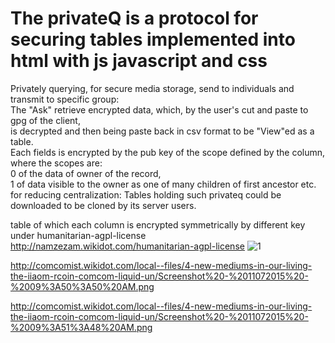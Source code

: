 # The privateQ is a protocol for securing tables implemented into html with js javascript and css
 <p> Privately querying, for secure media storage, send to individuals and transmit to specific group:<br>
	  The "Ask" retrieve encrypted data, which, by the user's cut and paste to gpg of the client, <br>
	  is decrypted and then being paste back in csv format to be "View"ed as a table.<br> 	  
 	  Each fields is encrypted by the pub key of the scope defined by the column,
 	  where the scopes are: <br>
 	  0 of the data of owner of the record, <br>
 	  1 of data visible to the owner as one of many children of first ancestor etc.<br>
 	  for reducing centralization: Tables holding such privateq could be downloaded to be cloned by its server users. <br>
 	   </p> 
 	   
table of which each column is encrypted symmetrically by different key
under humanitarian-agpl-license http://namzezam.wikidot.com/humanitarian-agpl-license
![1](/images/http://comcomist.wdfiles.com/local--files/4-new-mediums-in-our-living-the-iiaom-rcoin-comcom-liquid-un/Screenshot%20-%2011072015%20-%2009%3A49%3A32%20AM.png)


http://comcomist.wikidot.com/local--files/4-new-mediums-in-our-living-the-iiaom-rcoin-comcom-liquid-un/Screenshot%20-%2011072015%20-%2009%3A50%3A50%20AM.png

http://comcomist.wikidot.com/local--files/4-new-mediums-in-our-living-the-iiaom-rcoin-comcom-liquid-un/Screenshot%20-%2011072015%20-%2009%3A51%3A48%20AM.png
